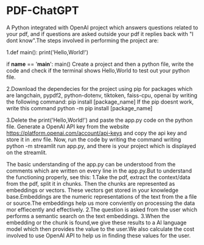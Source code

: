 # PDF-ChatGPT

A Python integrated with OpenAI project which answers questions related to your pdf, and if questions are asked outside your pdf it replies back with "I dont know".The steps involved in performing the project are:

1.def main():
    print('Hello,World!')


if __name__ == '__main__':
    main()
    Create a project and then a python file, write the code and check if the terminal shows Hello,World to test out your python file.

2.Download the dependecies for the project using pip for packages which are langchain, pypdf2, python-dotenv, tiktoken, faiss-cpu, openai by writing the following command:
  pip install [package_name]
If the pip doesnt work, write this command 
  python -m pip install [package_name]

3.Delete the print('Hello,World!') and paste the app.py code on the python file. Generate a OpenAI API key from the website https://platform.openai.com/account/api-keys and copy the api key and store it in .env file. Now, run the code by writing the command writing python -m streamlit run app.py, and there is your project which is displayed on the streamlit.


The basic understanding of the app.py can be understood from the comments which are written on every line in the app.py.But to understand the functioning properly, see this:
1.Take the pdf, extract the context/data from the pdf, split it in chunks. Then the chunks are represented as embeddings or vectors. These vectors get stored in your knowledge base.Embeddings are the numeric representations of the text from the a file or source.The embeddings help us more conviently on processing the data mor effiecently and effectively.
2.The question is asked from the user which performs a semantic search on the text embeddings.
3.When the embedding or the chunk is found,we give these results to a AI language model which then provides the value to the user.We also calculate the cost involved to use OpenAI API to help us in finding these values for the user.

